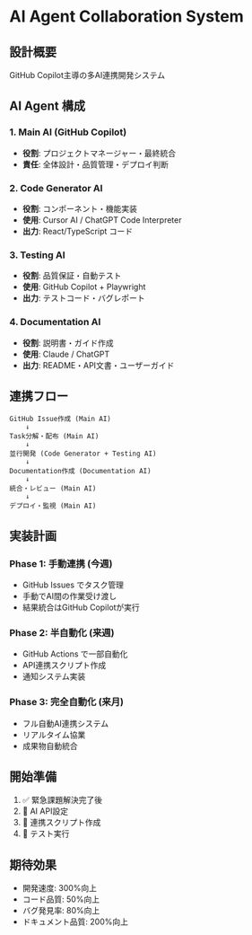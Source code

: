 # AI Agent Collaboration System

## 設計概要
GitHub Copilot主導の多AI連携開発システム

## AI Agent 構成

### 1. Main AI (GitHub Copilot)
- **役割**: プロジェクトマネージャー・最終統合
- **責任**: 全体設計・品質管理・デプロイ判断

### 2. Code Generator AI 
- **役割**: コンポーネント・機能実装
- **使用**: Cursor AI / ChatGPT Code Interpreter
- **出力**: React/TypeScript コード

### 3. Testing AI
- **役割**: 品質保証・自動テスト
- **使用**: GitHub Copilot + Playwright
- **出力**: テストコード・バグレポート

### 4. Documentation AI
- **役割**: 説明書・ガイド作成  
- **使用**: Claude / ChatGPT
- **出力**: README・API文書・ユーザーガイド

## 連携フロー

```
GitHub Issue作成 (Main AI)
    ↓
Task分解・配布 (Main AI)  
    ↓
並行開発 (Code Generator + Testing AI)
    ↓
Documentation作成 (Documentation AI)
    ↓
統合・レビュー (Main AI)
    ↓  
デプロイ・監視 (Main AI)
```

## 実装計画

### Phase 1: 手動連携 (今週)
- GitHub Issues でタスク管理
- 手動でAI間の作業受け渡し
- 結果統合はGitHub Copilotが実行

### Phase 2: 半自動化 (来週)
- GitHub Actions で一部自動化
- API連携スクリプト作成
- 通知システム実装

### Phase 3: 完全自動化 (来月)
- フル自動AI連携システム
- リアルタイム協業
- 成果物自動統合

## 開始準備
1. ✅ 緊急課題解決完了後
2. 🔄 AI API設定
3. 🔄 連携スクリプト作成
4. 🔄 テスト実行

## 期待効果
- 開発速度: 300%向上
- コード品質: 50%向上  
- バグ発見率: 80%向上
- ドキュメント品質: 200%向上